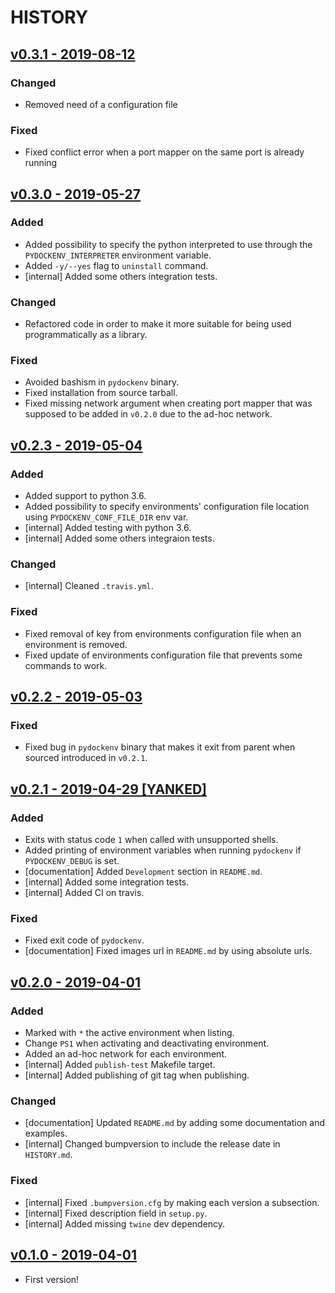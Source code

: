 # HISTORY

## [v0.3.1 - 2019-08-12](https://github.com/se7entyse7en/pydockenv/compare/v0.3.0...v0.3.1)

### Changed

- Removed need of a configuration file

### Fixed

- Fixed conflict error when a port mapper on the same port is already running

## [v0.3.0 - 2019-05-27](https://github.com/se7entyse7en/pydockenv/compare/v0.2.3...v0.3.0)

### Added

- Added possibility to specify the python interpreted to use through the `PYDOCKENV_INTERPRETER` environment variable.
- Added `-y/--yes` flag to `uninstall` command.
- [internal] Added some others integration tests.

### Changed

- Refactored code in order to make it more suitable for being used programmatically as a library.

### Fixed

- Avoided bashism in `pydockenv` binary.
- Fixed installation from source tarball.
- Fixed missing network argument when creating port mapper that was supposed to be added in `v0.2.0` due to the ad-hoc network.

## [v0.2.3 - 2019-05-04](https://github.com/se7entyse7en/pydockenv/compare/v0.2.2...v0.2.3)

### Added

- Added support to python 3.6.
- Added possibility to specify environments' configuration file location using `PYDOCKENV_CONF_FILE_DIR` env var.
- [internal] Added testing with python 3.6.
- [internal] Added some others integraion tests.

### Changed

- [internal] Cleaned `.travis.yml`.

### Fixed

- Fixed removal of key from environments configuration file when an environment is removed.
- Fixed update of environments configuration file that prevents some commands to work.


## [v0.2.2 - 2019-05-03](https://github.com/se7entyse7en/pydockenv/compare/v0.2.1...v0.2.2)

### Fixed

- Fixed bug in `pydockenv` binary that makes it exit from parent when sourced introduced in `v0.2.1`.

## [v0.2.1 - 2019-04-29 [YANKED]](https://github.com/se7entyse7en/pydockenv/compare/v0.2.0...v0.2.1)

### Added

- Exits with status code `1` when called with unsupported shells.
- Added printing of environment variables when running `pydockenv` if `PYDOCKENV_DEBUG` is set.
- [documentation] Added `Development` section in `README.md`.
- [internal] Added some integration tests.
- [internal] Added CI on travis.

### Fixed

- Fixed exit code of `pydockenv`.
- [documentation] Fixed images url in `README.md` by using absolute urls.

## [v0.2.0 - 2019-04-01](https://github.com/se7entyse7en/pydockenv/compare/v0.1.0...v0.2.0)

### Added

- Marked with `*` the active environment when listing.
- Change `PS1` when activating and deactivating environment.
- Added an ad-hoc network for each environment.
- [internal] Added `publish-test` Makefile target.
- [internal] Added publishing of git tag when publishing.

### Changed

- [documentation] Updated `README.md` by adding some documentation and examples.
- [internal] Changed bumpversion to include the release date in `HISTORY.md`.

### Fixed

- [internal] Fixed `.bumpversion.cfg` by making each version a subsection.
- [internal] Fixed description field in `setup.py`.
- [internal] Added missing `twine` dev dependency.


## [v0.1.0 - 2019-04-01](https://github.com/se7entyse7en/pydockenv/compare/958fdb9099a2fa0ce21cb8b9c1836b8a751d8311...v0.1.0)

- First version!
